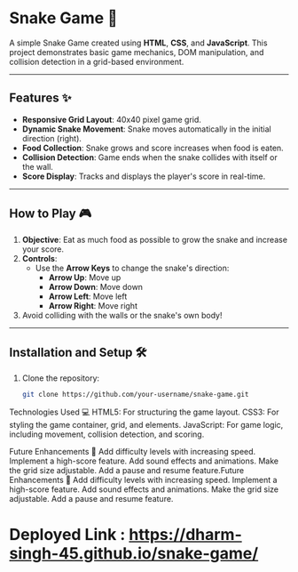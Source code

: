 # Snake Game 🐍

A simple Snake Game created using **HTML**, **CSS**, and **JavaScript**. This project demonstrates basic game mechanics, DOM manipulation, and collision detection in a grid-based environment.

---

## Features ✨

- **Responsive Grid Layout**: 40x40 pixel game grid.
- **Dynamic Snake Movement**: Snake moves automatically in the initial direction (right).
- **Food Collection**: Snake grows and score increases when food is eaten.
- **Collision Detection**: Game ends when the snake collides with itself or the wall.
- **Score Display**: Tracks and displays the player's score in real-time.

---

## How to Play 🎮

1. **Objective**: Eat as much food as possible to grow the snake and increase your score.
2. **Controls**:
   - Use the **Arrow Keys** to change the snake's direction:
     - **Arrow Up**: Move up
     - **Arrow Down**: Move down
     - **Arrow Left**: Move left
     - **Arrow Right**: Move right
3. Avoid colliding with the walls or the snake's own body!

---

## Installation and Setup 🛠️

1. Clone the repository:
   ```bash
   git clone https://github.com/your-username/snake-game.git


Technologies Used 💻
HTML5: For structuring the game layout.
CSS3: For styling the game container, grid, and elements.
JavaScript: For game logic, including movement, collision detection, and scoring.



Future Enhancements 🚀
Add difficulty levels with increasing speed.
Implement a high-score feature.
Add sound effects and animations.
Make the grid size adjustable.
Add a pause and resume feature.Future Enhancements 🚀
Add difficulty levels with increasing speed.
Implement a high-score feature.
Add sound effects and animations.
Make the grid size adjustable.
Add a pause and resume feature.


# Deployed Link : https://dharm-singh-45.github.io/snake-game/


